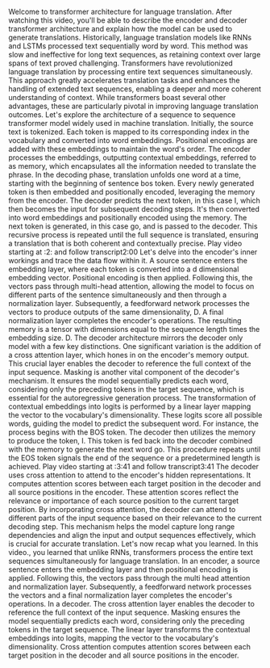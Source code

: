 Welcome to transformer architecture for language translation. After watching this video, you'll be able to describe the encoder and decoder transformer architecture and explain how the model can be used to generate translations. Historically, language translation models like RNNs and LSTMs processed text sequentially word by word. This method was slow and ineffective for long text sequences, as retaining context over large spans of text proved challenging. Transformers have revolutionized language translation by processing entire text sequences simultaneously. This approach greatly accelerates translation tasks and enhances the handling of extended text sequences, enabling a deeper and more coherent understanding of context. While transformers boast several other advantages, these are particularly pivotal in improving language translation outcomes. Let's explore the architecture of a sequence to sequence transformer model widely used in machine translation. Initially, the source text is tokenized. Each token is mapped to its corresponding index in the vocabulary and converted into word embeddings. Positional encodings are added with these embeddings to maintain the word's order. The encoder processes the embeddings, outputting contextual embeddings, referred to as memory, which encapsulates all the information needed to translate the phrase. In the decoding phase, translation unfolds one word at a time, starting with the beginning of sentence bos token. Every newly generated token is then embedded and positionally encoded, leveraging the memory from the encoder. The decoder predicts the next token, in this case I, which then becomes the input for subsequent decoding steps. It's then converted into word embeddings and positionally encoded using the memory. The next token is generated, in this case go, and is passed to the decoder. This recursive process is repeated until the full sequence is translated, ensuring a translation that is both coherent and contextually precise.
Play video starting at :2: and follow transcript2:00
Let's delve into the encoder's inner workings and trace the data flow within it. A source sentence enters the embedding layer, where each token is converted into a d dimensional embedding vector. Positional encoding is then applied. Following this, the vectors pass through multi-head attention, allowing the model to focus on different parts of the sentence simultaneously and then through a normalization layer. Subsequently, a feedforward network processes the vectors to produce outputs of the same dimensionality, D. A final normalization layer completes the encoder's operations. The resulting memory is a tensor with dimensions equal to the sequence length times the embedding size. D. The decoder architecture mirrors the decoder only model with a few key distinctions. One significant variation is the addition of a cross attention layer, which hones in on the encoder's memory output. This crucial layer enables the decoder to reference the full context of the input sequence. Masking is another vital component of the decoder's mechanism. It ensures the model sequentially predicts each word, considering only the preceding tokens in the target sequence, which is essential for the autoregressive generation process. The transformation of contextual embeddings into logits is performed by a linear layer mapping the vector to the vocabulary's dimensionality. These logits score all possible words, guiding the model to predict the subsequent word. For instance, the process begins with the BOS token. The decoder then utilizes the memory to produce the token, I. This token is fed back into the decoder combined with the memory to generate the next word go. This procedure repeats until the EOS token signals the end of the sequence or a predetermined length is achieved.
Play video starting at :3:41 and follow transcript3:41
The decoder uses cross attention to attend to the encoder's hidden representations. It computes attention scores between each target position in the decoder and all source positions in the encoder. These attention scores reflect the relevance or importance of each source position to the current target position. By incorporating cross attention, the decoder can attend to different parts of the input sequence based on their relevance to the current decoding step. This mechanism helps the model capture long range dependencies and align the input and output sequences effectively, which is crucial for accurate translation. Let's now recap what you learned. In this video., you learned that unlike RNNs, transformers process the entire text sequences simultaneously for language translation. In an encoder, a source sentence enters the embedding layer and then positional encoding is applied. Following this, the vectors pass through the multi head attention and normalization layer. Subsequently, a feedforward network processes the vectors and a final normalization layer completes the encoder's operations. In a decoder. The cross attention layer enables the decoder to reference the full context of the input sequence. Masking ensures the model sequentially predicts each word, considering only the preceding tokens in the target sequence. The linear layer transforms the contextual embeddings into logits, mapping the vector to the vocabulary's dimensionality. Cross attention computes attention scores between each target position in the decoder and all source positions in the encoder.